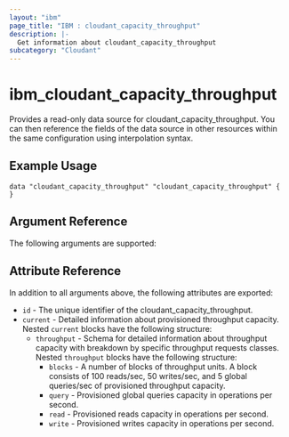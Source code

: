 ```yaml
---
layout: "ibm"
page_title: "IBM : cloudant_capacity_throughput"
description: |-
  Get information about cloudant_capacity_throughput
subcategory: "Cloudant"
---
```


# ibm\_cloudant_capacity_throughput

Provides a read-only data source for cloudant_capacity_throughput. You can then reference the fields of the data source in other resources within the same configuration using interpolation syntax.

## Example Usage

```hcl
data "cloudant_capacity_throughput" "cloudant_capacity_throughput" {
}
```

## Argument Reference

The following arguments are supported:


## Attribute Reference

In addition to all arguments above, the following attributes are exported:

* `id` - The unique identifier of the cloudant_capacity_throughput.
* `current` - Detailed information about provisioned throughput capacity. Nested `current` blocks have the following structure:
	* `throughput` - Schema for detailed information about throughput capacity with breakdown by specific throughput requests classes. Nested `throughput` blocks have the following structure:
		* `blocks` - A number of blocks of throughput units. A block consists of 100 reads/sec, 50 writes/sec, and 5 global queries/sec of provisioned throughput capacity.
		* `query` - Provisioned global queries capacity in operations per second.
		* `read` - Provisioned reads capacity in operations per second.
		* `write` - Provisioned writes capacity in operations per second.

